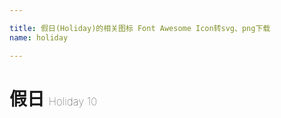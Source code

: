 ```yaml
---

title: 假日(Holiday)的相关图标 Font Awesome Icon转svg、png下载
name: holiday

---
```


# 假日  <small style="font-size: 60%;font-weight: 100">Holiday <span class="badge-secondary badge">10</span> </small>

<search tag="holiday" :max="0"/>



